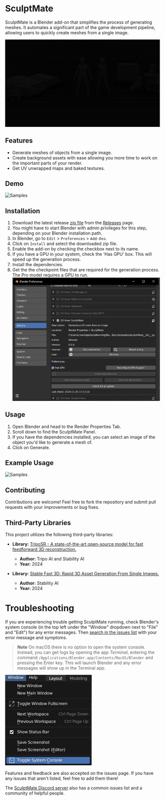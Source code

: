# SculptMate

SculptMate is a Blender add-on that simplifies the process of generating meshes. It automates a significant part of the game development pipeline, allowing users to quickly create meshes from a single image.

![Demo](assets/v02-Demo.gif)

## Features

- Generate meshes of objects from a single image.
- Create background assets with ease allowing you more time to work on the important parts of your render.
- Get UV unwrapped maps and baked textures.

## Demo

![Samples](assets/samples.gif)

## Installation

1. Download the latest release [zip file](https://github.com/shravan-d/SculptMate/archive/refs/tags/v0.5.zip) from the [Releases](https://github.com/shravan-d/SculptMate/releases) page.
2. You might have to start Blender with admin privileges for this step, depending on your Blender installation path.
3. In Blender, go to `Edit` > `Preferences` > `Add-Ons`.
4. Click on `Install` and select the downloaded zip file.
5. Enable the add-on by checking the checkbox next to its name.
6. If you have a GPU in your system, check the 'Has GPU' box. This will speed up the generation process.
7. Install the dependencies. 
8. Get the the checkpoint files that are required for the generation process. The Pro model requires a GPU to run.
![Samples](assets/preferences.png)

## Usage

1. Open Blender and head to the Render Properties Tab.
2. Scroll down to find the SculptMate Panel.
3. If you have the dependencies installed, you can select an image of the object you'd like to generate a mesh of.
4. Click on Generate.

## Example Usage

![Samples](assets/usage.gif)

## Contributing

Contributions are welcome! Feel free to fork the repository and submit pull requests with your improvements or bug fixes.

## Third-Party Libraries

This project utilizes the following third-party libraries:

- **Library:** [TripoSR - A state-of-the-art open-source model for fast feedforward 3D reconstruction.](https://stability.ai/news/triposr-3d-generation)
   - **Author:** Tripo AI and Stability AI
   - **Year:** 2024

- **Library:** [Stable Fast 3D: Rapid 3D Asset Generation From Single Images.](https://stability.ai/news/introducing-stable-fast-3d)
   - **Author:** Stability AI
   - **Year:** 2024

# Troubleshooting

If you are experiencing trouble getting SculptMate running, check Blender's system console (in the top left under the "Window" dropdown next to "File" and "Edit") for any error messages. Then [search in the issues list](https://github.com/shravan-d/SculptMate/issues) with your error message and symptoms.

> **Note** On macOS there is no option to open the system console. Instead, you can get logs by opening the app *Terminal*, entering the command `/Applications/Blender.app/Contents/MacOS/Blender` and pressing the Enter key. This will launch Blender and any error messages will show up in the Terminal app.

![A screenshot of the "Window" > "Toggle System Console" menu action in Blender](assets/readme-toggle-console.png)

Features and feedback are also accepted on the issues page. If you have any issues that aren't listed, feel free to add them there!

The [SculptMate Discord server](https://discord.gg/SN36dpTAJz) also has a common issues list and a community of helpful people.